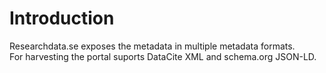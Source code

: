 # Introduction

Researchdata.se exposes the metadata in multiple metadata formats.  
For harvesting the portal suports DataCite XML and schema.org JSON-LD.


